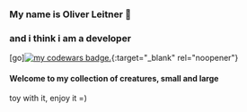 ### My name is Oliver Leitner 👋

### and i think i am a developer

[go][![my codewars badge.](https://www.codewars.com/users/OliverLeitner/badges/large)](http://www.codewars.com/users/OliverLeitner){:target="_blank" rel="noopener"}

<!--
**OliverLeitner/OliverLeitner** is a ✨ _special_ ✨ repository because its `README.md` (this file) appears on your GitHub profile.

Here are some ideas to get you started:

- 🔭 I’m currently working on ...
- 🌱 I’m currently learning ...
- 👯 I’m looking to collaborate on ...
- 🤔 I’m looking for help with ...
- 💬 Ask me about ...
- 📫 How to reach me: ...
- 😄 Pronouns: ...
- ⚡ Fun fact: ...
-->

#### Welcome to my collection of creatures, small and large

toy with it, enjoy it =)
